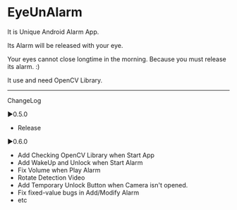EyeUnAlarm
=========

It is Unique Android Alarm App.

Its Alarm will be released with your eye.

Your eyes cannot close longtime in the morning.
Because you must release its alarm. :)

It use and need OpenCV Library.

--------
ChangeLog

▶0.5.0
- Release

▶0.6.0
- Add Checking OpenCV Library when Start App
- Add WakeUp and Unlock when Start Alarm
- Fix Volume when Play Alarm
- Rotate Detection Video
- Add Temporary Unlock Button when Camera isn't opened.
- Fix fixed-value bugs in Add/Modify Alarm
- etc
